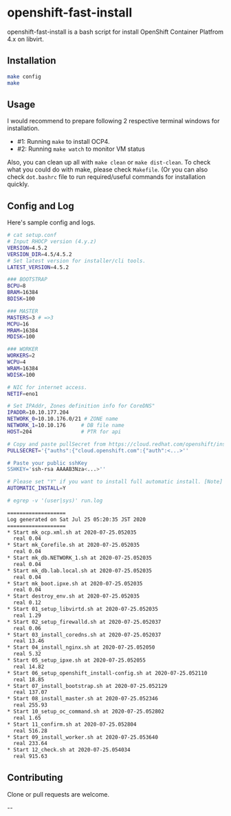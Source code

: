 # openshift-fast-install

openshift-fast-install is a bash script for install OpenShift Container Platfrom 4.x on libvirt. 

## Installation

```bash
make config
make
```

## Usage

I would recommend to prepare following 2 respective terminal windows for installation.

- #1: Running `make` to install OCP4.
- #2: Running `make watch` to monitor VM status

Also, you can clean up all with `make clean` or `make dist-clean`.
To check what you could do with make, please check `Makefile`.
(Or you can also check `dot.bashrc` file to run required/useful commands for installation quickly.

## Config and Log

Here's sample config and logs.
```bash
# cat setup.conf
# Input RHOCP version (4.y.z)
VERSION=4.5.2
VERSION_DIR=4.5/4.5.2
# Set latest version for installer/cli tools.
LATEST_VERSION=4.5.2

### BOOTSTRAP
BCPU=8
BRAM=16384
BDISK=100

### MASTER
MASTERS=3 # =>3
MCPU=16
MRAM=16384
MDISK=100

### WORKER
WORKERS=2
WCPU=4
WRAM=16384
WDISK=100

# NIC for internet access.
NETIF=eno1

# Set IPAddr, Zones definition info for CoreDNS"
IPADDR=10.10.177.204
NETWORK_0=10.10.176.0/21 # ZONE name
NETWORK_1=10.10.176     # DB file name
HOST=204                # PTR for api

# Copy and paste pullSecret from https://cloud.redhat.com/openshift/install/pull-secret
PULLSECRET='{"auths":{"cloud.openshift.com":{"auth":<...>''

# Paste your public sshKey
SSHKEY='ssh-rsa AAAAB3Nza<...>''

# Please set "Y" if you want to install full automatic install. [Note] This will use ssh login to RHCOS during installation. Please see https://access.redhat.com/solutions/3801571.
AUTOMATIC_INSTALL=Y
```

```bash
# egrep -v '(user|sys)' run.log 

===================
Log generated on Sat Jul 25 05:20:35 JST 2020
===================
* Start mk_ocp.xml.sh at 2020-07-25.052035
  real 0.04
* Start mk_Corefile.sh at 2020-07-25.052035
  real 0.04
* Start mk_db.NETWORK_1.sh at 2020-07-25.052035
  real 0.04
* Start mk_db.lab.local.sh at 2020-07-25.052035
  real 0.04
* Start mk_boot.ipxe.sh at 2020-07-25.052035
  real 0.04
* Start destroy_env.sh at 2020-07-25.052035
  real 0.12
* Start 01_setup_libvirtd.sh at 2020-07-25.052035
  real 1.29
* Start 02_setup_firewalld.sh at 2020-07-25.052037
  real 0.06
* Start 03_install_coredns.sh at 2020-07-25.052037
  real 13.46
* Start 04_install_nginx.sh at 2020-07-25.052050
  real 5.32
* Start 05_setup_ipxe.sh at 2020-07-25.052055
  real 14.82
* Start 06_setup_openshift_install-config.sh at 2020-07-25.052110
  real 18.85
* Start 07_install_bootstrap.sh at 2020-07-25.052129
  real 137.07
* Start 08_install_master.sh at 2020-07-25.052346
  real 255.93
* Start 10_setup_oc_command.sh at 2020-07-25.052802
  real 1.65
* Start 11_confirm.sh at 2020-07-25.052804
  real 516.28
* Start 09_install_worker.sh at 2020-07-25.053640
  real 233.64
* Start 12_check.sh at 2020-07-25.054034
  real 915.63
```

## Contributing

Clone or pull requests are welcome.

--
